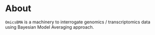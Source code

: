# About
`OmicsBMA` is a machinery to interrogate genomics / transcriptomics data using Bayesian Model Averaging approach.
